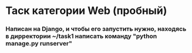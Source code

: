 # Таск категории Web (пробный)
### Написан на Django, и чтобы его запустить нужно, находясь в дирректории ~/task1 написать команду "python manage.py runserver" 
